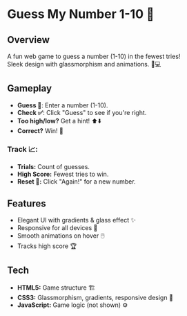 # Guess My Number 1-10 🎲

## Overview
A fun web game to guess a number (1-10) in the fewest tries!  
Sleek design with glassmorphism and animations. 📱💻

## Gameplay
- **Guess 🔢**: Enter a number (1-10).  
- **Check ✅**: Click "Guess" to see if you're right.  
- **Too high/low?** Get a hint! ⬆️⬇️  
- **Correct?** Win! 🎉  

### Track 📈:
- **Trials:** Count of guesses.  
- **High Score:** Fewest tries to win.  
- **Reset 🔄:** Click "Again!" for a new number.

## Features
- Elegant UI with gradients & glass effect ✨  
- Responsive for all devices 📲  
- Smooth animations on hover 🖱️  
- Tracks high score 🏆  

## Tech
- **HTML5:** Game structure 🏗️  
- **CSS3:** Glassmorphism, gradients, responsive design 🎨  
- **JavaScript:** Game logic (not shown) ⚙️  

